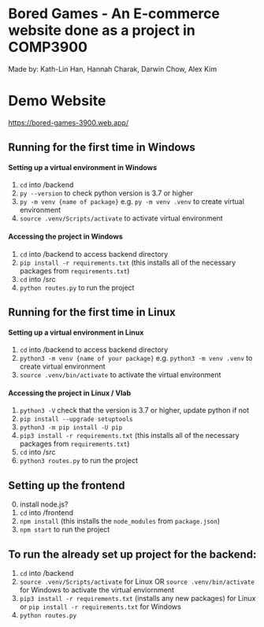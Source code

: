 # Bored Games - An E-commerce website done as a project in COMP3900
Made by: Kath-Lin Han, Hannah Charak, Darwin Chow, Alex Kim

# Demo Website
https://bored-games-3900.web.app/

## Running for the first time in Windows

#### Setting up a virtual environment in Windows
1. `cd` into /backend
2. `py --version` to check python version is 3.7 or higher
3. `py -m venv {name of package}` e.g. `py -m venv .venv` to create virtual environment
4. `source .venv/Scripts/activate` to activate virtual environment

#### Accessing the project in Windows 
1. `cd` into /backend to access backend directory
2. `pip install -r requirements.txt` (this installs all of the necessary packages from `requirements.txt`)
3. `cd` into /src
4. `python routes.py` to run the project

## Running for the first time in Linux

#### Setting up a virtual environment in Linux
1. `cd` into /backend to access backend directory
2. `python3 -m venv {name of your package}` e.g. `python3 -m venv .venv` to create virtual environment
3. `source .venv/bin/activate` to activate the virtual environment

#### Accessing the project in Linux / Vlab
1. `python3 -V` check that the version is 3.7 or higher, update python if not
2. `pip install --upgrade setuptools`
3. `python3 -m pip install -U pip`  
4. `pip3 install -r requirements.txt` (this installs all of the necessary packages from `requirements.txt`)
5. `cd` into /src
6. `python3 routes.py` to run the project

## Setting up the frontend
0. install node.js?
1. `cd` into /frontend
2. `npm install` (this installs the `node_modules` from `package.json`)
3. `npm start` to run the project

## To run the already set up project for the backend:
1. `cd` into /backend
2. `source .venv/Scripts/activate` for Linux OR `source .venv/bin/activate` for Windows to activate the virtual enviornment
3. `pip3 install -r requirements.txt` (installs any new packages) for Linux or `pip install -r requirements.txt` for Windows
4. `python routes.py`
